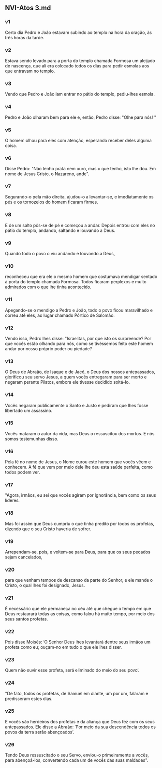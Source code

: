 ## NVI-Atos 3.md
### v1
 Certo dia Pedro e João estavam subindo ao templo na hora da oração, às três horas da tarde.
### v2
 Estava sendo levado para a porta do templo chamada Formosa um aleijado de nascença, que ali era colocado todos os dias para pedir esmolas aos que entravam no templo.
### v3
 Vendo que Pedro e João iam entrar no pátio do templo, pediu-lhes esmola.
### v4
 Pedro e João olharam bem para ele e, então, Pedro disse: "Olhe para nós! "
### v5
 O homem olhou para eles com atenção, esperando receber deles alguma coisa.
### v6
 Disse Pedro: "Não tenho prata nem ouro, mas o que tenho, isto lhe dou. Em nome de Jesus Cristo, o Nazareno, ande".
### v7
 Segurando-o pela mão direita, ajudou-o a levantar-se, e imediatamente os pés e os tornozelos do homem ficaram firmes.
### v8
 E de um salto pôs-se de pé e começou a andar. Depois entrou com eles no pátio do templo, andando, saltando e louvando a Deus.
### v9
 Quando todo o povo o viu andando e louvando a Deus,
### v10
 reconheceu que era ele o mesmo homem que costumava mendigar sentado à porta do templo chamada Formosa. Todos ficaram perplexos e muito admirados com o que lhe tinha acontecido.
### v11
 Apegando-se o mendigo a Pedro e João, todo o povo ficou maravilhado e correu até eles, ao lugar chamado Pórtico de Salomão.
### v12
 Vendo isso, Pedro lhes disse: "Israelitas, por que isto os surpreende? Por que vocês estão olhando para nós, como se tivéssemos feito este homem andar por nosso próprio poder ou piedade?
### v13
 O Deus de Abraão, de Isaque e de Jacó, o Deus dos nossos antepassados, glorificou seu servo Jesus, a quem vocês entregaram para ser morto e negaram perante Pilatos, embora ele tivesse decidido soltá-lo.
### v14
 Vocês negaram publicamente o Santo e Justo e pediram que lhes fosse libertado um assassino.
### v15
 Vocês mataram o autor da vida, mas Deus o ressuscitou dos mortos. E nós somos testemunhas disso.
### v16
 Pela fé no nome de Jesus, o Nome curou este homem que vocês vêem e conhecem. A fé que vem por meio dele lhe deu esta saúde perfeita, como todos podem ver.
### v17
 "Agora, irmãos, eu sei que vocês agiram por ignorância, bem como os seus líderes.
### v18
 Mas foi assim que Deus cumpriu o que tinha predito por todos os profetas, dizendo que o seu Cristo haveria de sofrer.
### v19
 Arrependam-se, pois, e voltem-se para Deus, para que os seus pecados sejam cancelados,
### v20
 para que venham tempos de descanso da parte do Senhor, e ele mande o Cristo, o qual lhes foi designado, Jesus.
### v21
 É necessário que ele permaneça no céu até que chegue o tempo em que Deus restaurará todas as coisas, como falou há muito tempo, por meio dos seus santos profetas.
### v22
 Pois disse Moisés: ‘O Senhor Deus lhes levantará dentre seus irmãos um profeta como eu; ouçam-no em tudo o que ele lhes disser.
### v23
 Quem não ouvir esse profeta, será eliminado do meio do seu povo’.
### v24
 "De fato, todos os profetas, de Samuel em diante, um por um, falaram e predisseram estes dias.
### v25
 E vocês são herdeiros dos profetas e da aliança que Deus fez com os seus antepassados. Ele disse a Abraão: ‘Por meio da sua descendência todos os povos da terra serão abençoados’.
### v26
 Tendo Deus ressuscitado o seu Servo, enviou-o primeiramente a vocês, para abençoá-los, convertendo cada um de vocês das suas maldades".
